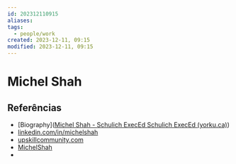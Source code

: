 ```yaml
---
id: 202312110915
aliases: 
tags:
  - people/work
created: 2023-12-11, 09:15
modified: 2023-12-11, 09:15
---
```

# Michel Shah

## Referências
<!-- Links to pages not referenced in the content -->

- [Biography]([Michel Shah - Schulich ExecEd Schulich ExecEd (yorku.ca)](https://execed.schulich.yorku.ca/faculty/michel-shah/))
- [linkedin.com/in/michelshah](https://www.linkedin.com/in/michelshah)
- [upskillcommunity.com](http://www.upskillcommunity.com/)
- [MichelShah](https://twitter.com/MichelShah)
- 